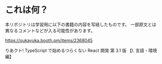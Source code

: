 # これは何？

本リポジトリは学習用に以下の書籍の内容を写経したものです。
一部原文とは異なるコメントなどが入る可能性があります。

https://oukayuka.booth.pm/items/2368045

りあクト!
TypeScript で始めるつらくない React 開発
第 3.1 版
【I. 言語・環境編】
